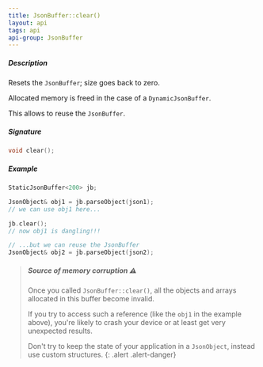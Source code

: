```yaml
---
title: JsonBuffer::clear()
layout: api
tags: api
api-group: JsonBuffer
---
```


##### Description

Resets the `JsonBuffer`; size goes back to zero.

Allocated memory is freed in the case of a `DynamicJsonBuffer`.

This allows to reuse the `JsonBuffer`.

##### Signature

```c++
void clear();
```

##### Example

```c++
StaticJsonBuffer<200> jb;

JsonObject& obj1 = jb.parseObject(json1);
// we can use obj1 here...

jb.clear();
// now obj1 is dangling!!!

// ...but we can reuse the JsonBuffer
JsonObject& obj2 = jb.parseObject(json2);
```

> ##### Source of memory corruption :warning:
>
> Once you called `JsonBuffer::clear()`, all the objects and arrays allocated in this buffer become invalid.
>
> If you try to access such a reference (like the `obj1` in the example above), you're likely to crash your device or at least get very unexpected results.
>
> Don't try to keep the state of your application in a `JsonObject`, instead use custom structures.
{: .alert .alert-danger}